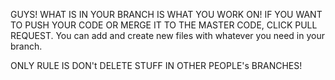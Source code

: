 GUYS! WHAT IS IN YOUR BRANCH IS WHAT YOU WORK ON! IF YOU WANT TO PUSH YOUR CODE OR MERGE IT TO THE MASTER CODE, CLICK PULL REQUEST. 
You can add and create new files with whatever you need in your branch.

ONLY RULE IS DON't DELETE STUFF IN OTHER PEOPLE's BRANCHES!
